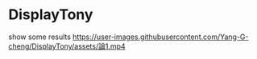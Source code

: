 # DisplayTony
show some results
https://user-images.githubusercontent.com/Yang-G-cheng/DisplayTony/assets/論1.mp4

